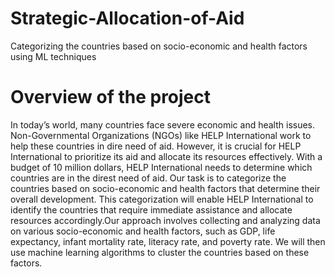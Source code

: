 # Strategic-Allocation-of-Aid
Categorizing the countries based on socio-economic and health factors using ML techniques

# Overview of the project
In today’s world, many countries face severe economic and health issues. Non-Governmental Organizations (NGOs) like HELP
International work to help these countries in dire need of aid. However, it is crucial for HELP International to prioritize its aid
and allocate its resources effectively. With a budget of 10 million dollars, HELP International needs to determine which countries
are in the direst need of aid. Our task is to categorize the countries based on socio-economic and health factors that determine
their overall development. This categorization will enable HELP International to identify the countries that require immediate
assistance and allocate resources accordingly.Our approach involves collecting and analyzing data on various socio-economic and
health factors, such as GDP, life expectancy, infant mortality rate, literacy rate, and poverty rate. We will then use machine
learning algorithms to cluster the countries based on these factors.
